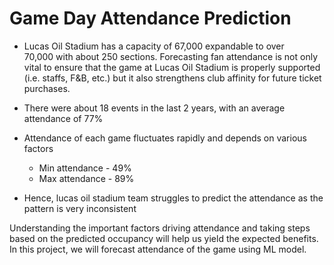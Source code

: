 # Game Day Attendance Prediction


- Lucas Oil Stadium has a capacity of 67,000 expandable to over 70,000 with about 250 sections. Forecasting fan attendance is not only vital to ensure that the game at Lucas Oil Stadium is properly supported (i.e. staffs, F&B, etc.) but it also strengthens club affinity for future ticket purchases. 

- There were about 18 events in the last 2 years, with an average attendance of 77%
- Attendance of each game fluctuates rapidly and depends on various factors
  - Min attendance - 49%
  - Max attendance - 89%

- Hence, lucas oil stadium team struggles to predict the attendance as the pattern is very inconsistent

Understanding the important factors driving attendance and taking steps based on the predicted occupancy will help us yield the expected benefits. In this project, we will forecast attendance of the game using ML model.


